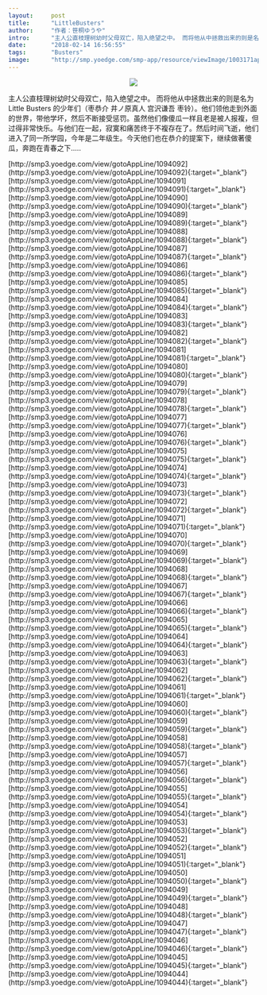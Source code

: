 ```yaml
---
layout:     post
title:      "LittleBusters"
author:     "作者：笹桐ゆうや"
intro:      "主人公直枝理树幼时父母双亡，陷入绝望之中。 而将他从中拯救出来的则是名为Little Busters 的少年们（枣恭介 井ノ原真人 宫沢谦吾 枣铃）。他们领他走到外面的世界，带他学坏，然后不断接受惩罚。虽然他们像傻瓜一样且老是被人报複，但过得非常快乐。与他们在一起，寂寞和痛苦终于不複存在了。然后时间飞逝，他们进入了同一所学园，今年是二年级生。今天他们也在恭介的提案下，继续做著傻瓜，奔跑在青春之下....."
date:       "2018-02-14 16:56:55"
tags:       "Busters"
image:      "http://smp.yoedge.com/smp-app/resource/viewImage/1003171appline.png"
---
```

<div style="text-align: center">
<p><img src="http://smp.yoedge.com/smp-app/resource/viewImage/1003171appline.png"/></p>
</div>
<p class="post-meta">
<span>主人公直枝理树幼时父母双亡，陷入绝望之中。 而将他从中拯救出来的则是名为Little Busters 的少年们（枣恭介 井ノ原真人 宫沢谦吾 枣铃）。他们领他走到外面的世界，带他学坏，然后不断接受惩罚。虽然他们像傻瓜一样且老是被人报複，但过得非常快乐。与他们在一起，寂寞和痛苦终于不複存在了。然后时间飞逝，他们进入了同一所学园，今年是二年级生。今天他们也在恭介的提案下，继续做著傻瓜，奔跑在青春之下.....</span>
</p>
[http://smp3.yoedge.com/view/gotoAppLine/1094092](http://smp3.yoedge.com/view/gotoAppLine/1094092){:target="_blank"}
[http://smp3.yoedge.com/view/gotoAppLine/1094091](http://smp3.yoedge.com/view/gotoAppLine/1094091){:target="_blank"}
[http://smp3.yoedge.com/view/gotoAppLine/1094090](http://smp3.yoedge.com/view/gotoAppLine/1094090){:target="_blank"}
[http://smp3.yoedge.com/view/gotoAppLine/1094089](http://smp3.yoedge.com/view/gotoAppLine/1094089){:target="_blank"}
[http://smp3.yoedge.com/view/gotoAppLine/1094088](http://smp3.yoedge.com/view/gotoAppLine/1094088){:target="_blank"}
[http://smp3.yoedge.com/view/gotoAppLine/1094087](http://smp3.yoedge.com/view/gotoAppLine/1094087){:target="_blank"}
[http://smp3.yoedge.com/view/gotoAppLine/1094086](http://smp3.yoedge.com/view/gotoAppLine/1094086){:target="_blank"}
[http://smp3.yoedge.com/view/gotoAppLine/1094085](http://smp3.yoedge.com/view/gotoAppLine/1094085){:target="_blank"}
[http://smp3.yoedge.com/view/gotoAppLine/1094084](http://smp3.yoedge.com/view/gotoAppLine/1094084){:target="_blank"}
[http://smp3.yoedge.com/view/gotoAppLine/1094083](http://smp3.yoedge.com/view/gotoAppLine/1094083){:target="_blank"}
[http://smp3.yoedge.com/view/gotoAppLine/1094082](http://smp3.yoedge.com/view/gotoAppLine/1094082){:target="_blank"}
[http://smp3.yoedge.com/view/gotoAppLine/1094081](http://smp3.yoedge.com/view/gotoAppLine/1094081){:target="_blank"}
[http://smp3.yoedge.com/view/gotoAppLine/1094080](http://smp3.yoedge.com/view/gotoAppLine/1094080){:target="_blank"}
[http://smp3.yoedge.com/view/gotoAppLine/1094079](http://smp3.yoedge.com/view/gotoAppLine/1094079){:target="_blank"}
[http://smp3.yoedge.com/view/gotoAppLine/1094078](http://smp3.yoedge.com/view/gotoAppLine/1094078){:target="_blank"}
[http://smp3.yoedge.com/view/gotoAppLine/1094077](http://smp3.yoedge.com/view/gotoAppLine/1094077){:target="_blank"}
[http://smp3.yoedge.com/view/gotoAppLine/1094076](http://smp3.yoedge.com/view/gotoAppLine/1094076){:target="_blank"}
[http://smp3.yoedge.com/view/gotoAppLine/1094075](http://smp3.yoedge.com/view/gotoAppLine/1094075){:target="_blank"}
[http://smp3.yoedge.com/view/gotoAppLine/1094074](http://smp3.yoedge.com/view/gotoAppLine/1094074){:target="_blank"}
[http://smp3.yoedge.com/view/gotoAppLine/1094073](http://smp3.yoedge.com/view/gotoAppLine/1094073){:target="_blank"}
[http://smp3.yoedge.com/view/gotoAppLine/1094072](http://smp3.yoedge.com/view/gotoAppLine/1094072){:target="_blank"}
[http://smp3.yoedge.com/view/gotoAppLine/1094071](http://smp3.yoedge.com/view/gotoAppLine/1094071){:target="_blank"}
[http://smp3.yoedge.com/view/gotoAppLine/1094070](http://smp3.yoedge.com/view/gotoAppLine/1094070){:target="_blank"}
[http://smp3.yoedge.com/view/gotoAppLine/1094069](http://smp3.yoedge.com/view/gotoAppLine/1094069){:target="_blank"}
[http://smp3.yoedge.com/view/gotoAppLine/1094068](http://smp3.yoedge.com/view/gotoAppLine/1094068){:target="_blank"}
[http://smp3.yoedge.com/view/gotoAppLine/1094067](http://smp3.yoedge.com/view/gotoAppLine/1094067){:target="_blank"}
[http://smp3.yoedge.com/view/gotoAppLine/1094066](http://smp3.yoedge.com/view/gotoAppLine/1094066){:target="_blank"}
[http://smp3.yoedge.com/view/gotoAppLine/1094065](http://smp3.yoedge.com/view/gotoAppLine/1094065){:target="_blank"}
[http://smp3.yoedge.com/view/gotoAppLine/1094064](http://smp3.yoedge.com/view/gotoAppLine/1094064){:target="_blank"}
[http://smp3.yoedge.com/view/gotoAppLine/1094063](http://smp3.yoedge.com/view/gotoAppLine/1094063){:target="_blank"}
[http://smp3.yoedge.com/view/gotoAppLine/1094062](http://smp3.yoedge.com/view/gotoAppLine/1094062){:target="_blank"}
[http://smp3.yoedge.com/view/gotoAppLine/1094061](http://smp3.yoedge.com/view/gotoAppLine/1094061){:target="_blank"}
[http://smp3.yoedge.com/view/gotoAppLine/1094060](http://smp3.yoedge.com/view/gotoAppLine/1094060){:target="_blank"}
[http://smp3.yoedge.com/view/gotoAppLine/1094059](http://smp3.yoedge.com/view/gotoAppLine/1094059){:target="_blank"}
[http://smp3.yoedge.com/view/gotoAppLine/1094058](http://smp3.yoedge.com/view/gotoAppLine/1094058){:target="_blank"}
[http://smp3.yoedge.com/view/gotoAppLine/1094057](http://smp3.yoedge.com/view/gotoAppLine/1094057){:target="_blank"}
[http://smp3.yoedge.com/view/gotoAppLine/1094056](http://smp3.yoedge.com/view/gotoAppLine/1094056){:target="_blank"}
[http://smp3.yoedge.com/view/gotoAppLine/1094055](http://smp3.yoedge.com/view/gotoAppLine/1094055){:target="_blank"}
[http://smp3.yoedge.com/view/gotoAppLine/1094054](http://smp3.yoedge.com/view/gotoAppLine/1094054){:target="_blank"}
[http://smp3.yoedge.com/view/gotoAppLine/1094053](http://smp3.yoedge.com/view/gotoAppLine/1094053){:target="_blank"}
[http://smp3.yoedge.com/view/gotoAppLine/1094052](http://smp3.yoedge.com/view/gotoAppLine/1094052){:target="_blank"}
[http://smp3.yoedge.com/view/gotoAppLine/1094051](http://smp3.yoedge.com/view/gotoAppLine/1094051){:target="_blank"}
[http://smp3.yoedge.com/view/gotoAppLine/1094050](http://smp3.yoedge.com/view/gotoAppLine/1094050){:target="_blank"}
[http://smp3.yoedge.com/view/gotoAppLine/1094049](http://smp3.yoedge.com/view/gotoAppLine/1094049){:target="_blank"}
[http://smp3.yoedge.com/view/gotoAppLine/1094048](http://smp3.yoedge.com/view/gotoAppLine/1094048){:target="_blank"}
[http://smp3.yoedge.com/view/gotoAppLine/1094047](http://smp3.yoedge.com/view/gotoAppLine/1094047){:target="_blank"}
[http://smp3.yoedge.com/view/gotoAppLine/1094046](http://smp3.yoedge.com/view/gotoAppLine/1094046){:target="_blank"}
[http://smp3.yoedge.com/view/gotoAppLine/1094045](http://smp3.yoedge.com/view/gotoAppLine/1094045){:target="_blank"}
[http://smp3.yoedge.com/view/gotoAppLine/1094044](http://smp3.yoedge.com/view/gotoAppLine/1094044){:target="_blank"}


